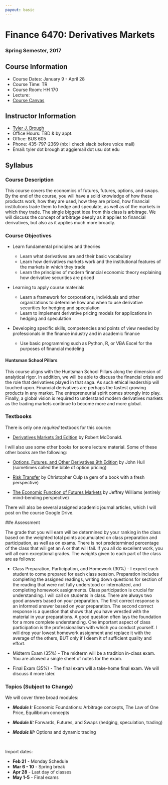 ```yaml
---
payout: basic
---
```


# Finance 6470: Derivatives Markets 


### Spring Semester, 2017 


## Course Information

- Course Dates: January 9 - April 28
- Course Time: TR 
- Course Room: HH 170
- Lecture: 
- [Course Canvas](https://usu.instructure.com/courses/443614)



## Instructor Information

- [Tyler J. Brough](http://tylerbrough.com)
- Office Hours: TBD & by appt.
- Office: BUS 605
- Phone: 435-797-2369 (nb: I check slack before voice mail)
- Email: tyler dot brough at aggiemail dot usu dot edu


## Syllabus


### Course Description

This course covers the economics of futures, futures, options, and swaps. By the end of the course, you will have a solid knowledge of how these products work, how they are used, how they are priced, how financial institutions trade them to hedge and speculate, as well as of the markets in which they trade. The single biggest idea from this class is arbitrage. We will discuss the concept of arbitrage deeply as it applies to financial derivatives, but  also as it applies much more broadly.


### Course Objectives


- Learn fundamental principles and theories
	+ Learn what derivatives are and their basic vocabulary
	+ Learn how derivatives markets work and the institutional features of the markets in which they trade
	+ Learn the principles of modern financial economic theory explaining how derivative securities are priced

- Learning to apply course materials
	+ Learn a framework for corporations, individuals and other organizations to determine how and when to use derivative securities for hedging and speculation
	+ Learn to implement derivative pricing models for applications in hedging and speculation 

- Developing specific skills, competencies and points of view needed by professionals in the finance industry and in academic finance
	+ Use basic programming such as Python, R, or VBA Excel for the purposes of financial modeling


#### Huntsman School Pillars


This course aligns with the Huntsman School Pillars along the dimension of analytical rigor. In addition, we will be able to discuss the financial crisis and the role that derivatives played in that saga. As such ethical leadership will touched upon. Financial derivatives are perhaps the fastest growing products in any market. The entrepreneurial spirit comes strongly into play. Finally, a global vision is required to understand modern derivatives markets as the trading markets continue to become more and more global.


### Textbooks

There is only one _required_ textbook for this course:

* [Derivatives Markets 3rd Edition](https://goo.gl/sB5UWA) by Robert McDonald.

I will also use some other books for some lecture material. Some of these other books are the following:

* [Options, Futures, and Other Derivatives 9th Edition](https://goo.gl/qnRwxb) by John Hull (sometimes called the bible of option pricing)

* [Risk Transfer](https://goo.gl/w50IIN) by Christopher Culp (a gem of a book with a fresh perspective)

* [The Economic Function of Futures Markets](https://goo.gl/01pzn3) by Jeffrey Williams (entirely mind-bending perspective)

There will also be several assigned academic journal articles, which I will post on the course Google Drive. 

##e Assessment 

The grade that you will earn will be determined by your ranking in the class based on the weighted total points
accumulated on class preparation and participation, as well as on exams. There is not predetermined percentage of the
class that will get an A or that will fail. If you all do excellent work, you will all earn exceptional grades. The
weights given to each part of the class are as follows:

* Class Preparation, Participation, and Homework (30%) - I expect each student to come prepared for each class
  session. Preparation includes completing the assigned readings, writing down questions for section of the reading
  that were not fully understood or internalized, and completing homework assignments. Class participation is crucial
  for understanding. I will call on students in class. There are always two good answers based on your preparation.
	The first correct response is an informed answer based on your preparation. The second correct response is a
	question that shows that you have wrestled with the material in your preparations. A good question often lays the
	foundation for a more complete understanding. One important aspect of class participation is the professionalism
	with which you conduct yourself. I will drop your lowest homework assignment and replace it with the average of
	the others, BUT only if I deem it of sufficient quality and effort.

* Midterm Exam (35%) - The midterm will be a tradition in-class exam. You are allowed a single sheet of notes for the
  exam.

* Final Exam (35%) - The final exam will a take-home final exam. We will discuss it more later. 


### Topics (Subject to Change)

We will cover three broad modules:

* ___Module I:___ Economic Foundations: Arbitrage concepts, The Law of One Price, Equilibrium  concepts

* ___Module II:___ Forwards, Futures, and Swaps (hedging, speculation, trading)

* ___Module III:___ Options and dynamic trading


<br>

Import dates:

* __Feb 21__ - Monday Schedule
* __Mar 6 - 10__ - Spring break
* __Apr 28__ - Last day of classes
* __May 1-5__ - Final exams
